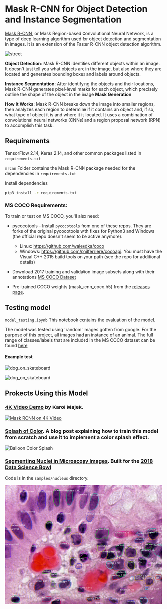 # Mask R-CNN for Object Detection and Instance Segmentation
[Mask R-CNN](https://arxiv.org/abs/1703.06870), or Mask Region-based Convolutional Neural Network, is a type of deep learning algorithm used for object detection and segmentation in images. It is an extension of the Faster R-CNN object detection algorithm. 

![street](https://github.com/odumosuo/Computer_vision_python/assets/111093025/b9c9fe3b-ac33-44c4-a9a5-1c9728a7fead)


**Object Detection**: Mask R-CNN identifies different objects within an image. It doesn't just tell you what objects are in the image, but also where they are located and generates bounding boxes and labels around objects.

**Instance Segmentation**: After identifying the objects and their locations, Mask R-CNN generates pixel-level masks for each object, which precisely outline the shape of the object in the image **Mask Generation**

**How It Works**: Mask R-CNN breaks down the image into smaller regions, then analyzes each region to determine if it contains an object and, if so, what type of object it is and where it is located. It uses a combination of convolutional neural networks (CNNs) and a region proposal network (RPN) to accomplish this task.



## Requirements
TensorFlow 2.14, Keras 2.14, and other common packages listed in `requirements.txt`

`mrcnn` Folder contains the Mask R-CNN package needed for the dependencies in `requirements.txt`

Install dependencies
   ```bash
   pip3 install -r requirements.txt
   ```
### MS COCO Requirements:
To train or test on MS COCO, you'll also need:
* pycocotools - Install `pycocotools` from one of these repos. They are forks of the original pycocotools with fixes for Python3 and Windows (the official repo doesn't seem to be active anymore).

     * Linux: https://github.com/waleedka/coco
    * Windows: https://github.com/philferriere/cocoapi.
    You must have the Visual C++ 2015 build tools on your path (see the repo for additional details)
* Download 2017 training and validation image subsets along with their annotations [MS COCO Dataset](http://cocodataset.org/#home)
* Pre-trained COCO weights (mask_rcnn_coco.h5) from the [releases page](https://github.com/matterport/Mask_RCNN/releases).

## Testing model
`model_testing.ipynb` This notebook contains the evaluation of the model. 

The model was tested using 'random' images gotten from google. For the purpose of this project, all images had an instance of an animal. The full range of classes/labels that are included in the MS COCO dataset can be found [here](https://cocodataset.org/#explore)

#### Example test

![dog_on_skateboard](https://github.com/odumosuo/Computer_vision_python/assets/111093025/9b093b19-9702-43c8-b413-e4e6a3f2f0d7)

![dog_on_skateboard](https://github.com/odumosuo/Computer_vision_python/assets/111093025/42563f0c-41e0-4cfd-a389-136f33de11e6)

## Prokects Using this Model 

### [4K Video Demo](https://www.youtube.com/watch?v=OOT3UIXZztE) by Karol Majek.
[![Mask RCNN on 4K Video](assets/4k_video.gif)](https://www.youtube.com/watch?v=OOT3UIXZztE)

### [Splash of Color](https://engineering.matterport.com/splash-of-color-instance-segmentation-with-mask-r-cnn-and-tensorflow-7c761e238b46). A blog post explaining how to train this model from scratch and use it to implement a color splash effect.
![Balloon Color Splash](assets/balloon_color_splash.gif)

### [Segmenting Nuclei in Microscopy Images](samples/nucleus). Built for the [2018 Data Science Bowl](https://www.kaggle.com/c/data-science-bowl-2018)
Code is in the `samples/nucleus` directory.

![Nucleus Segmentation](assets/nucleus_segmentation.png)
